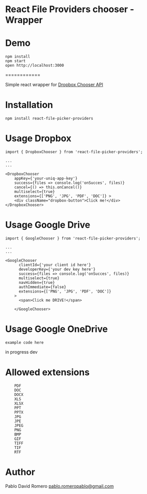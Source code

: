 React File Providers chooser - Wrapper
============
Demo 
====
```
npm install
npm start
open http://localhost:3000
```

============

Simple react wrapper for [Dropbox Chooser API](https://www.dropbox.com/developers/chooser)

Installation 
===
```
npm install react-file-picker-providers
```


Usage Dropbox
=====
```
import { DropboxChooser } from 'react-file-picker-providers';

...
...

<DropboxChooser 
    appKey={'your-uniq-app-key'}
    success={files => console.log('onSucces', files)}
    cancel={() => this.onCancel()}
    multiselect={true}
    extensions={['PNG', 'JPG', 'PDF', 'DOC']} >
    <div className="dropbox-button">Click me!</div>        
</DropboxChooser>
```

Usage Google Drive
=====
```
import { GoogleChooser } from 'react-file-picker-providers';

...
...

<GoogleChooser
      clientId={'your client id here'}
      developerKey={'your dev key here'}
      success={files => console.log('onSucces', files)}
      multiselect={true}
      navHidden={true}
      authImmediate={false}
      extensions={['PNG', 'JPG', 'PDF', 'DOC']}
    >
      <span>Click me DRIVE!</span>

    </GoogleChooser>
```

Usage Google OneDrive
=====
```
example code here
```
in progress dev

Allowed extensions
=====
```
    PDF
    DOC
    DOCX
    XLS
    XLSX
    PPT
    PPTX
    JPG
    JPE
    JPEG
    PNG
    BMP
    GIF
    TIFF
    TIF
    RTF
```

Author
=====
Pablo David Romero
pablo.romeropablo@gmail.com
